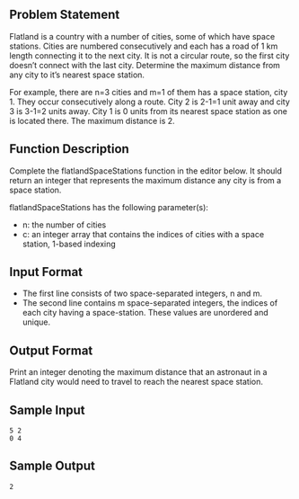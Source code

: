 ## Problem Statement
Flatland is a country with a number of cities, some of which have space stations. Cities are numbered consecutively and each has a road of 1 km length connecting it to the next city. It is not a circular route, so the first city doesn’t connect with the last city. Determine the maximum distance from any city to it’s nearest space station.

For example, there are n=3 cities and m=1 of them has a space station, city 1. They occur consecutively along a route. City 2 is 2-1=1 unit away and city 3 is 3-1=2 units away. City 1 is 0 units from its nearest space station as one is located there. The maximum distance is 2.

## Function Description

Complete the flatlandSpaceStations function in the editor below. It should return an integer that represents the maximum distance any city is from a space station.

flatlandSpaceStations has the following parameter(s):

- n: the number of cities
- c: an integer array that contains the indices of cities with a space station, 1-based indexing

## Input Format

- The first line consists of two space-separated integers, n and m.
- The second line contains m space-separated integers, the indices of each city having a space-station. These values are unordered and unique.

## Output Format

Print an integer denoting the maximum distance that an astronaut in a Flatland city would need to travel to reach the nearest space station.

## Sample Input
```
5 2
0 4
```
## Sample Output
```
2
```